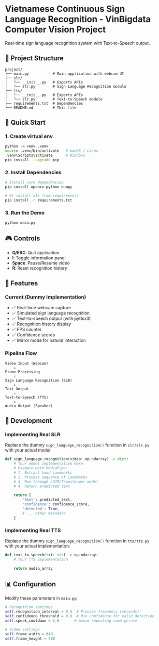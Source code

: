 # Vietnamese Continuous Sign Language Recognition - VinBigdata Computer Vision Project

Real-time sign language recognition system with Text-to-Speech output.

## 📁 Project Structure

```
project/
├── main.py           # Main application with webcam UI
├── slr/
│   └── __init__.py   # Exports APIs
│   └── slr.py        # Sign Language Recognition module
├── tts/
│   └── __init__.py   # Exports APIs
│   └── slr.py        # Text-to-Speech module
├── requirements.txt  # Dependencies
└── README.md         # This file
```

## 🚀 Quick Start

### 1. Create virtual env
```bash
python -m venv .venv
source .venv/bin/activate   # macOS / Linux
.venv\Scripts\activate      # Windows
pip install --upgrade pip
```

### 2. Install Dependencies

```bash
# Install core dependencies
pip install opencv-python numpy

# Or install all from requirements
pip install -r requirements.txt
```

### 3. Run the Demo

```bash
python main.py
```

## 🎮 Controls

- **Q/ESC**: Quit application
- **I**: Toggle information panel
- **Space**: Pause/Resume video
- **R**: Reset recognition history

## 🔧 Features

### Current (Dummy Implementation)
- ✅ Real-time webcam capture
- ✅ Simulated sign language recognition
- ✅ Text-to-speech output (with pyttsx3)
- ✅ Recognition history display
- ✅ FPS counter
- ✅ Confidence scores
- ✅ Mirror mode for natural interaction

### Pipeline Flow
```
Video Input (Webcam)
    ↓
Frame Processing
    ↓
Sign Language Recognition (SLR)
    ↓
Text Output
    ↓
Text-to-Speech (TTS)
    ↓
Audio Output (Speaker)
```

## 🔨 Development

### Implementing Real SLR

Replace the dummy `sign_language_recognition()` function in `slr/slr.py` with your actual model:

```python
def sign_language_recognition(video: np.ndarray) -> dict:
    # Your model implementation here
    # Example with MediaPipe:
    # 1. Extract hand landmarks
    # 2. Process sequence of landmarks
    # 3. Run through LSTM/Transformer model
    # 4. Return predicted text
    
    return {
        'text': predicted_text,
        'confidence': confidence_score,
        'detected': True,
        # ... other metadata
    }
```

### Implementing Real TTS
Replace the dummy `sign_language_recognition()` function in `tts/tts.py` with your actual implementation:

```python
def text_to_speech(txt: str) -> np.ndarray:
    # Your TTS implementation
    
    return audio_array
```

## 📊 Configuration

Modify these parameters in `main.py`:

```python
# Recognition settings
self.recognition_interval = 0.5  # Process frequency (seconds)
self.confidence_threshold = 0.6  # Min confidence for valid detection
self.speak_cooldown = 2.0       # Avoid repeating same phrase

# Video settings
self.frame_width = 640
self.frame_height = 480
```